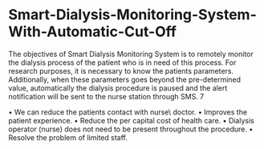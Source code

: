 # Smart-Dialysis-Monitoring-System-With-Automatic-Cut-Off

The objectives of Smart Dialysis Monitoring System is to remotely monitor the dialysis process of the patient who is in need of this process. For research purposes, it is necessary to know the patients parameters. Additionally, when these parameters goes beyond the pre-determined value, automatically the dialysis procedure is paused and the alert notification will be sent to the nurse station through SMS.
7

• We can reduce the patients contact with nurse\ doctor.
• Improves the patient experience.
• Reduce the per capital cost of health care.
• Dialysis operator (nurse) does not need to be present throughout the
procedure.
• Resolve the problem of limited staff.
